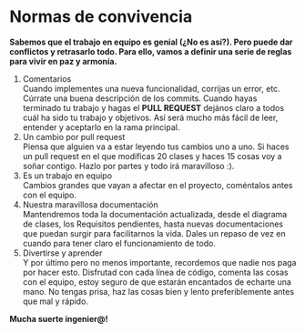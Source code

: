 # Normas de convivencia     
**Sabemos que el trabajo en equipo es genial (¿No es así?). Pero puede dar conflictos y retrasarlo todo. Para ello, vamos a definir una serie de reglas para vivir en paz y armonía.**  
1. Comentarios  
   Cuando implementes una nueva funcionalidad, corrijas un error, etc. Cúrrate una buena descripción de los commits. Cuando hayas terminado tu trabajo y hagas el **PULL REQUEST** dejános claro a  todos cuál ha sido tu trabajo y objetivos. Así será mucho más fácil de leer, entender y aceptarlo en la rama principal.
3. Un cambio por pull request  
   Piensa que alguien va a estar leyendo tus cambios uno a uno. Si haces un pull request en el que modificas 20 clases y haces 15 cosas voy a soñar contigo. Hazlo por partes y todo irá maravilloso :).  
4. Es un trabajo en equipo  
   Cambios grandes que vayan a afectar en el proyecto, coméntalos antes con el equipo.
5. Nuestra maravillosa documentación  
   Mantendremos toda la documentación actualizada, desde el diagrama de clases, los Requisitos pendientes, hasta nuevas documentaciones que puedan surgir para facilitarnos la vida. Dales un repaso de vez en cuando para tener claro el funcionamiento de todo.
6. Divertirse y aprender  
   Y por último pero no menos importante, recordemos que nadie nos paga por hacer esto. Disfrutad con cada línea de código, comenta las cosas con el equipo, estoy seguro de que estarán encantados de echarte una mano. No tengas prisa, haz las cosas bien y lento preferiblemente antes que mal y rápido.
     
**Mucha suerte ingenier@!**
